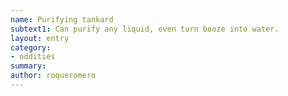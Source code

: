 ```yaml
---
name: Purifying tankard
subtext1: Can purify any liquid, even turn booze into water.
layout: entry
category:
- oddities
summary: 
author: roqueromero
---
```

